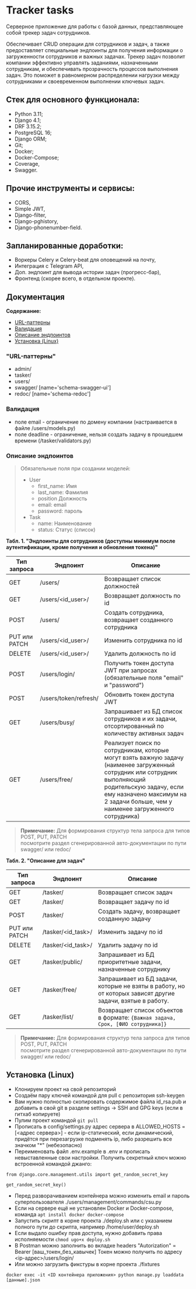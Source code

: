 # Tracker tasks

Серверное приложение для работы с базой данных, представляющее собой трекер задач сотрудников.

Обеспечивает CRUD операции для сотрудников и задач, а также предоставляет специальные эндпоинты для получения информации
о загруженности сотрудников и важных задачах.
Трекер задач позволит компании эффективно управлять заданиями, назначенными сотрудникам, и обеспечивать прозрачность
процессов выполнения задач. Это поможет в равномерном распределении нагрузки между сотрудниками и своевременном
выполнении ключевых задач.

## Стек для основного функционала:

* Python 3.11;
* Django 4.1;
* DRF 3.15.2;
* PostgreSQL 16;
* Django ORM;
* Git;
* Docker;
* Docker-Compose;
* Coverage,
* Swagger.

## Прочие инструменты и сервисы:

* CORS,
* Simple JWT,
* Django-filter,
* Django-pghistory,
* Django-phonenumber-field.

## Запланированные доработки:

* Воркеры Celery и Celery-beat для оповещений на почту,
* Интеграция с Telegram API,
* Доп. эндпоинт для вывода истории задач (прогресс-бар),
* Фронтенд (скорее всего, в отдельном проекте).

## Документация

**Содержание:**

- [URL-паттерны](#url-паттерны)
- [Валидация](#валидация)
- [Описание эндпоинтов](#описание-эндпоинтов)
- [Установка (Linux)](#установка-linux)

### "URL-паттерны"

* admin/
* tasker/
* users/
* swagger/ [name='schema-swagger-ui']
* redoc/ [name='schema-redoc']


### Валидация
* поле email - ограничение по домену компании (настраивается в файле /users/models.py)
* поле deadline - ограничение, нельзя создать задачу в прошедшем времени (/tasker/validators.py)

### Описание эндпоинтов

> Обязательные поля при создании моделей:
> * User
>   * first_name: Имя
>   * last_name: Фамилия
>   * position Должность
>   * email: email
>   * password: пароль
> * Task
>   * name: Наименование
>   * status: Статус (список)

**Табл. 1. "Эндпоинты для сотрудников (доступны минимум после аутентификации, кроме получения и обновления токена)"**

| Тип запроса   | Эндпоинт              | Описание                                                                                                                                                                                                                                 |
|---------------|-----------------------|------------------------------------------------------------------------------------------------------------------------------------------------------------------------------------------------------------------------------------------|
| GET           | /users/               | Возвращает список должностей                                                                                                                                                                                                             |
| GET           | /users/<id_user>/     | Возвращает должность по id                                                                                                                                                                                                               |
| POST          | /users/               | Создать сотрудника, возвращает созданного сотрудника                                                                                                                                                                                     |
| PUT или PATCH | /users/<id_user>/     | Изменить сотрудника по id                                                                                                                                                                                                                |
| DELETE        | /users/<id_user>/     | Удалить должность по id                                                                                                                                                                                                                  |
| POST          | /users/login/         | Получить токен доступа JWT при запросах (обязательные поля "email" и "password")                                                                                                                                                         |
| POST          | /users/token/refresh/ | Обновить токен доступа JWT                                                                                                                                                                                                               |
| GET           | /users/busy/          | Запрашивает из БД список сотрудников и их задачи, отсортированный по количеству активных задач                                                                                                                                           |
| GET           | /users/free/          | Реализует поиск по сотрудникам, которые могут взять важную задачу (наименее загруженный сотрудник или сотрудник выполняющий родительскую задачу, если ему назначено максимум на 2 задачи больше, чем у наименее загруженного сотрудника) |

> **Примечание:** Для формирования структур тела запроса для типов POST, PUT, PATCH \
> посмотрите раздел сгенерированной авто-документации по пути swagger/ или redoc/

**Табл. 2. "Описание для задач"**

| Тип запроса   | Эндпоинт           | Описание                                                                                                   |
|---------------|--------------------|------------------------------------------------------------------------------------------------------------|
| GET           | /tasker/           | Возвращает список задач                                                                                    |
| GET           | /tasker/           | Возвращает задачу по id                                                                                    |
| POST          | /tasker/           | Создать задачу, возвращает созданную задачу                                                                |
| PUT или PATCH | /tasker/<id_task>/ | Изменить задачу по id                                                                                      |
| DELETE        | /tasker/<id_task>/ | Удалить задачу по id                                                                                       |
| GET           | /tasker/public/    | Запрашивает из БД приоритетные задачи, назначенные сотруднику                                              |
| GET           | /tasker/free/      | Запрашивает из БД задачи, которые не взяты в работу, но от которых зависят другие задачи, взятые в работу. |
| GET           | /tasker/list/      | Возвращает список объектов в формате: `{Важная задача, Срок, [ФИО сотрудника]}`                            |

> **Примечание:** Для формирования структур тела запроса для типов POST, PUT, PATCH \
> посмотрите раздел сгенерированной авто-документации по пути swagger/ или redoc/


<!--Установка-->

## Установка (Linux)
* Клонируем проект на свой репозиторий
* Создаём пару ключей командой для pull с репозитория ssh-keygen
* Вам нужно полностью скопировать содержимое файла id_rsa.pub и добавить в свой git в разделе settings -> SSH and GPG keys (если в гитхаб копируете)
* Пулим проект командой `git pull`
* Прописать в config/settings.py адрес сервера в ALLOWED_HOSTS = [<адрес сервера>] - если ip-статический, если динамический, придётся при перезагрузке подменять ip, либо разрешить все значком "*" (небезопасно)
* Переименовать файл .env.example в .env и прописать невыставленные свои настройки. Получить секретный ключ можно встроенной командой джанго:

```
from django.core.management.utils import get_random_secret_key

get_random_secret_key()
```
* Перед разворачиванием контейнера можно изменить email и пароль суперпользователя ./users/management/commands/csu.py
* Если на сервере ещё не установлен Docker и Docker-compose, команда `apt install docker docker-compose`
* Запустить скрипт в корне проекта ./deploy.sh или с указанием полного пути до скрипта, например /home/user/deploy.sh
* Если выдало ошибку прав доступа, нужно добавить права исполняемости ```chmod ugo+x deploy.sh```
* В Postman можно заполнить во вкладке headers "Autorization" = Bearer [ваш_токен_без_кавычек] Токен можно получить по адресу <ip-адрес>/users/login/
* Или можно загрузить фикстуры в корне проекта ./fixtures

```docker exec -it <ID контейнера приложения> python manage.py loaddata [данные].json```
